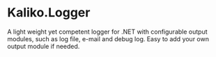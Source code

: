 Kaliko.Logger
=============

A light weight yet competent logger for .NET with configurable output modules, such as log file, e-mail and debug log. Easy to add your own output module if needed.
